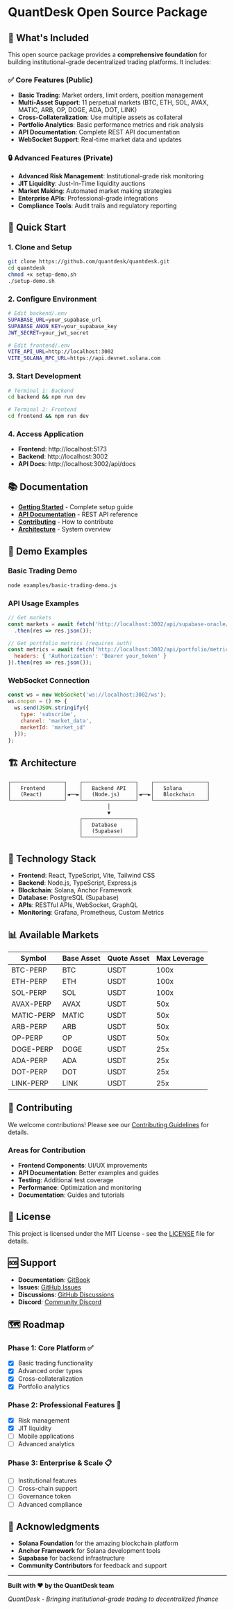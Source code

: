 # QuantDesk Open Source Package

## 🎯 **What's Included**

This open source package provides a **comprehensive foundation** for building institutional-grade decentralized trading platforms. It includes:

### ✅ **Core Features (Public)**
- **Basic Trading**: Market orders, limit orders, position management
- **Multi-Asset Support**: 11 perpetual markets (BTC, ETH, SOL, AVAX, MATIC, ARB, OP, DOGE, ADA, DOT, LINK)
- **Cross-Collateralization**: Use multiple assets as collateral
- **Portfolio Analytics**: Basic performance metrics and risk analysis
- **API Documentation**: Complete REST API documentation
- **WebSocket Support**: Real-time market data and updates

### 🔒 **Advanced Features (Private)**
- **Advanced Risk Management**: Institutional-grade risk monitoring
- **JIT Liquidity**: Just-In-Time liquidity auctions
- **Market Making**: Automated market making strategies
- **Enterprise APIs**: Professional-grade integrations
- **Compliance Tools**: Audit trails and regulatory reporting

## 🚀 **Quick Start**

### 1. **Clone and Setup**
```bash
git clone https://github.com/quantdesk/quantdesk.git
cd quantdesk
chmod +x setup-demo.sh
./setup-demo.sh
```

### 2. **Configure Environment**
```bash
# Edit backend/.env
SUPABASE_URL=your_supabase_url
SUPABASE_ANON_KEY=your_supabase_key
JWT_SECRET=your_jwt_secret

# Edit frontend/.env
VITE_API_URL=http://localhost:3002
VITE_SOLANA_RPC_URL=https://api.devnet.solana.com
```

### 3. **Start Development**
```bash
# Terminal 1: Backend
cd backend && npm run dev

# Terminal 2: Frontend
cd frontend && npm run dev
```

### 4. **Access Application**
- **Frontend**: http://localhost:5173
- **Backend**: http://localhost:3002
- **API Docs**: http://localhost:3002/api/docs

## 📚 **Documentation**

- **[Getting Started](docs/GETTING_STARTED.md)** - Complete setup guide
- **[API Documentation](docs/API.md)** - REST API reference
- **[Contributing](CONTRIBUTING.md)** - How to contribute
- **[Architecture](docs/ARCHITECTURE.md)** - System overview

## 🧪 **Demo Examples**

### Basic Trading Demo
```bash
node examples/basic-trading-demo.js
```

### API Usage Examples
```javascript
// Get markets
const markets = await fetch('http://localhost:3002/api/supabase-oracle/markets')
  .then(res => res.json());

// Get portfolio metrics (requires auth)
const metrics = await fetch('http://localhost:3002/api/portfolio/metrics', {
  headers: { 'Authorization': 'Bearer your_token' }
}).then(res => res.json());
```

### WebSocket Connection
```javascript
const ws = new WebSocket('ws://localhost:3002/ws');
ws.onopen = () => {
  ws.send(JSON.stringify({
    type: 'subscribe',
    channel: 'market_data',
    marketId: 'market_id'
  }));
};
```

## 🏗️ **Architecture**

```
┌─────────────────┐    ┌─────────────────┐    ┌─────────────────┐
│   Frontend      │    │   Backend API   │    │   Solana        │
│   (React)       │◄──►│   (Node.js)     │◄──►│   Blockchain    │
└─────────────────┘    └─────────────────┘    └─────────────────┘
                                │
                                ▼
                       ┌─────────────────┐
                       │   Database      │
                       │   (Supabase)    │
                       └─────────────────┘
```

## 🔧 **Technology Stack**

- **Frontend**: React, TypeScript, Vite, Tailwind CSS
- **Backend**: Node.js, TypeScript, Express.js
- **Blockchain**: Solana, Anchor Framework
- **Database**: PostgreSQL (Supabase)
- **APIs**: RESTful APIs, WebSocket, GraphQL
- **Monitoring**: Grafana, Prometheus, Custom Metrics

## 📊 **Available Markets**

| Symbol | Base Asset | Quote Asset | Max Leverage |
|--------|------------|-------------|--------------|
| BTC-PERP | BTC | USDT | 100x |
| ETH-PERP | ETH | USDT | 100x |
| SOL-PERP | SOL | USDT | 100x |
| AVAX-PERP | AVAX | USDT | 50x |
| MATIC-PERP | MATIC | USDT | 50x |
| ARB-PERP | ARB | USDT | 50x |
| OP-PERP | OP | USDT | 50x |
| DOGE-PERP | DOGE | USDT | 25x |
| ADA-PERP | ADA | USDT | 25x |
| DOT-PERP | DOT | USDT | 25x |
| LINK-PERP | LINK | USDT | 25x |

## 🤝 **Contributing**

We welcome contributions! Please see our [Contributing Guidelines](CONTRIBUTING.md) for details.

### Areas for Contribution
- **Frontend Components**: UI/UX improvements
- **API Documentation**: Better examples and guides
- **Testing**: Additional test coverage
- **Performance**: Optimization and monitoring
- **Documentation**: Guides and tutorials

## 📄 **License**

This project is licensed under the MIT License - see the [LICENSE](LICENSE) file for details.

## 🆘 **Support**

- **Documentation**: [GitBook](https://quantdesk.gitbook.io)
- **Issues**: [GitHub Issues](https://github.com/quantdesk/quantdesk/issues)
- **Discussions**: [GitHub Discussions](https://github.com/quantdesk/quantdesk/discussions)
- **Discord**: [Community Discord](https://discord.gg/quantdesk)

## 🗺️ **Roadmap**

### Phase 1: Core Platform ✅
- [x] Basic trading functionality
- [x] Advanced order types
- [x] Cross-collateralization
- [x] Portfolio analytics

### Phase 2: Professional Features 🔄
- [x] Risk management
- [x] JIT liquidity
- [ ] Mobile applications
- [ ] Advanced analytics

### Phase 3: Enterprise & Scale 📋
- [ ] Institutional features
- [ ] Cross-chain support
- [ ] Governance token
- [ ] Advanced compliance

## 🌟 **Acknowledgments**

- **Solana Foundation** for the amazing blockchain platform
- **Anchor Framework** for Solana development tools
- **Supabase** for backend infrastructure
- **Community Contributors** for feedback and support

---

**Built with ❤️ by the QuantDesk team**

*QuantDesk - Bringing institutional-grade trading to decentralized finance*
